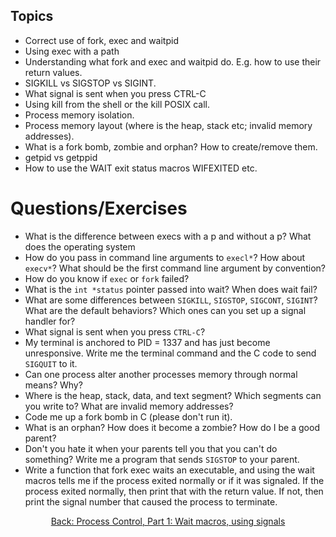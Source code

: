## Topics
* Correct use of fork, exec and waitpid
* Using exec with a path
* Understanding what fork and exec and waitpid do. E.g. how to use their return values.
* SIGKILL vs SIGSTOP vs SIGINT. 
* What signal is sent when you press CTRL-C
* Using kill from the shell or the kill POSIX call.
* Process memory isolation.
* Process memory layout (where is the heap, stack etc; invalid memory addresses).
* What is a fork bomb, zombie and orphan? How to create/remove them.
* getpid vs getppid
* How to use the WAIT exit status macros WIFEXITED etc.


# Questions/Exercises 

* What is the difference between execs with a p and without a p? What does the operating system
* How do you pass in command line arguments to `execl*`? How about `execv*`? What should be the first command line argument by convention?
* How do you know if `exec` or `fork` failed?
* What is the `int *status` pointer passed into wait? When does wait fail?
* What are some differences between `SIGKILL`, `SIGSTOP`, `SIGCONT`, `SIGINT`? What are the default behaviors? Which ones can you set up a signal handler for?
* What signal is sent when you press `CTRL-C`?
* My terminal is anchored to PID = 1337 and has just become unresponsive. Write me the terminal command and the C code to send `SIGQUIT` to it.
* Can one process alter another processes memory through normal means? Why?
* Where is the heap, stack, data, and text segment? Which segments can you write to? What are invalid memory addresses?
* Code me up a fork bomb in C (please don't run it).
* What is an orphan? How does it become a zombie? How do I be a good parent?
* Don't you hate it when your parents tell you that you can't do something? Write me a program that sends `SIGSTOP` to your parent.
* Write a function that fork exec waits an executable, and using the wait macros tells me if the process exited normally or if it was signaled. If the process exited normally, then print that with the return value. If not, then print the signal number that caused the process to terminate.
<div align="center">
<a href="https://github.com/angrave/SystemProgramming/wiki/Process-Control,-Part-1:-Wait-macros,-using-signals">
Back: Process Control, Part 1: Wait macros, using signals
</a>
</div>